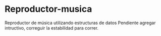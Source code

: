 # Reproductor-musica
Reproductor de música utilizando estructuras de datos
Pendiente agregar intructivo, correguir la estabilidad para correr.
